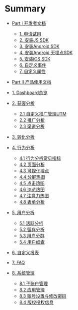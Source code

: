 # Summary

* [Part I 开发者文档]()
    * [1. 申请试用](开发者文档/申请试用.md)
    * [2. 安装JS SDK](开发者文档/安装JSSDK.md)
    * [3. 安装Android SDK](开发者文档/安装AndroidSDK.md)
    * [4. 安装Android 无埋点SDK](开发者文档/安装Android无埋点SDK.md)
    * [5. 安装iOS SDK](开发者文档/安装iOSSDK.md)
    * [6. 自定义事件](开发者文档/自定义事件.md)
    * [7. 自定义属性](开发者文档/自定义属性.md)
    
* [Part Ⅱ 产品使用文档]()
* [1. Dashboard总览](Dashboard总览/Dashboard.md)
* [2. 获客分析]()
    * [2.1 自定义推广管理UTM](获客分析/自定义推广管理UTM.md)
    * [2.2 推广分析](获客分析/推广分析.md)
    * [2.3 渠道分析](获客分析/渠道分析.md)
* [3. 转化分析](转化分析/漏斗分析.md)
* [4. 行为分析]()
    * [4.1 行为分析常见指标](行为分析/行为分析常见指标.md)
    * [4.2 页面分析](行为分析/页面分析.md)
    * [4.3 可视化埋点](行为分析/可视化埋点.md)
    * [4.4 分屏热图](行为分析/分屏热图.md)
    * [4.5 点击热图](行为分析/点击热图.md)
    * [4.6 浏览热图](行为分析/浏览热图.md)
    * [4.7 注意力热图](行为分析/注意力热图.md)
    * [4.8 表单分析](行为分析/表单分析.md)
* [5. 用户分析]()
    * [5.1 活跃分析](用户分析/活跃分析.md)
    * [5.2 留存分析](用户分析/留存分析.md)
    * [5.3 用户分群](用户分析/用户分群.md)
    * [5.4 用户细查](用户分析/用户细查.md)
* [6. 自定义报表](自定义报表/自定义报表分析.md)
* [7. FAQ](FAQ.md)
* [8. 系统管理]()
    * [8.1 子账户管理](系统管理/子账户管理.md)
    * [8.2 应用管理](系统管理/应用管理.md)
    * [8.3 账号设置与修改密码](系统管理/账号设置与修改密码.md)
    * [8.4 版权授权信息](系统管理/版权授权信息.md)
    
  

 
    

